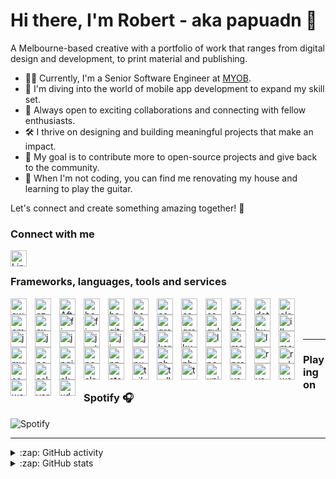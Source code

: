 # Hi there, I'm Robert - aka papuadn 👋

A Melbourne-based creative with a portfolio of work that ranges from digital design and development, to print material and publishing. 

- 👨‍💼 Currently, I'm a Senior Software Engineer at [MYOB][myob].
- 🌱 I'm diving into the world of mobile app development to expand my skill set.
- 🤝 Always open to exciting collaborations and connecting with fellow enthusiasts.
- 🛠️ I thrive on designing and building meaningful projects that make an impact.
- 🥅 My goal is to contribute more to open-source projects and give back to the community.
- 🎸 When I'm not coding, you can find me renovating my house and learning to play the guitar.

Let's connect and create something amazing together! 🚀

### Connect with me

<a href="https://www.linkedin.com/in/papuadn/" target="_blank">
  <img align="left" alt="LinkedIn" width="26px" src="https://cdn.jsdelivr.net/gh/devicons/devicon/icons/linkedin/linkedin-original.svg" style="padding-right:10px;" />
</a>

<br />

### Frameworks, languages, tools and services

<img align="left" src="https://cdn.jsdelivr.net/gh/devicons/devicon/icons/amazonwebservices/amazonwebservices-original.svg" alt="aws" width="26px" style="padding-right: 10px;"/>
<img align="left" src="https://cdn.jsdelivr.net/gh/devicons/devicon/icons/azure/azure-original.svg" alt="azure" width="26px" style="padding-right: 10px;"/>
<img align="left" src="https://cdn.jsdelivr.net/gh/devicons/devicon/icons/aftereffects/aftereffects-original.svg" alt="AfterEffects" width="26px" style="padding-right:10px;" />
<img align="left" src="https://cdn.jsdelivr.net/gh/devicons/devicon/icons/babel/babel-original.svg" alt="babel" width="26px" style="padding-right: 10px;"/>
<img align="left" src="https://cdn.jsdelivr.net/gh/devicons/devicon/icons/bash/bash-original.svg" alt="babel" width="26px" style="padding-right: 10px;"/>
<img align="left" src="https://cdn.jsdelivr.net/gh/devicons/devicon/icons/bootstrap/bootstrap-plain.svg" alt="bootstrap" width="26px" style="padding-right: 10px;"/>
<img align="left" src="https://cdn.jsdelivr.net/gh/devicons/devicon/icons/confluence/confluence-original.svg" alt="confluence" width="26px" style="padding-right: 10px;" />
<img align="left" src="https://cdn.jsdelivr.net/gh/devicons/devicon/icons/csharp/csharp-original.svg" alt="csharp" width="26px" style="padding-right: 10px;"/>
<img align="left" src="https://cdn.jsdelivr.net/gh/devicons/devicon/icons/css3/css3-original.svg" alt="css3" width="26px" style="padding-right: 10px;"/>
<img align="left" src="https://cdn.jsdelivr.net/gh/devicons/devicon/icons/docker/docker-original.svg" alt="docker" width="26px" style="padding-right: 10px;"/>
<img align="left" src="https://cdn.jsdelivr.net/gh/devicons/devicon/icons/dot-net/dot-net-original.svg" alt="dotnet" width="26px" style="padding-right: 10px;"/>
<img align="left" src="https://cdn.jsdelivr.net/gh/devicons/devicon/icons/electron/electron-original.svg" alt="electron" width="26px" style="padding-right: 10px;"/>
<img align="left" src="https://cdn.jsdelivr.net/gh/devicons/devicon/icons/ember/ember-original-wordmark.svg" alt="ember" width="26px" style="padding-right: 10px;"/>
<img align="left" src="https://cdn.jsdelivr.net/gh/devicons/devicon/icons/express/express-original.svg" alt="express" width="26px" style="padding-right: 10px;"/>
<img align="left" src="https://cdn.jsdelivr.net/gh/devicons/devicon/icons/figma/figma-original.svg" alt="figma" width="26px" style="padding-right: 10px;"/>
<img align="left" src="https://cdn.jsdelivr.net/gh/devicons/devicon/icons/firebase/firebase-plain.svg" alt="firebase" width="26px" style="padding-right: 10px;"/>
<img align="left" src="https://cdn.jsdelivr.net/gh/devicons/devicon/icons/git/git-original.svg" alt="git" width="26px" style="padding-right: 10px;"/>
<img align="left" src="https://cdn.jsdelivr.net/gh/devicons/devicon/icons/github/github-original.svg" alt="github" width="26px" style="padding-right:10px;" />
<img align="left" src="https://cdn.jsdelivr.net/gh/devicons/devicon/icons/grafana/grafana-original.svg" alt="grafana" width="26px" style="padding-right: 10px;"/>
<img align="left" src="https://cdn.jsdelivr.net/gh/devicons/devicon/icons/graphql/graphql-plain.svg" alt="graphql" width="26px" style="padding-right:10px;" />
<img align="left" src="https://cdn.jsdelivr.net/gh/devicons/devicon/icons/gulp/gulp-plain.svg" alt="gulp" width="26px" style="padding-right: 10px;"/>
<img align="left" src="https://cdn.jsdelivr.net/gh/devicons/devicon/icons/html5/html5-original.svg" alt="html5" width="26px" style="padding-right: 10px;"/>
<img align="left" src="https://cdn.jsdelivr.net/gh/devicons/devicon/icons/hugo/hugo-original-wordmark.svg" alt="hugo" width="26px" style="padding-right: 10px;"/>
<img align="left" src="https://cdn.jsdelivr.net/gh/devicons/devicon/icons/illustrator/illustrator-line.svg" alt="illustrator" width="26px" style="padding-right: 10px;"/>
<img align="left" src="https://cdn.jsdelivr.net/gh/devicons/devicon/icons/jasmine/jasmine-plain.svg" alt="jasmine" width="26px" style="padding-right: 10px;"/>
<img align="left" src="https://cdn.jsdelivr.net/gh/devicons/devicon/icons/javascript/javascript-original.svg" alt="javascript" width="26px" style="padding-right: 10px;"/>
<img align="left" src="https://cdn.jsdelivr.net/gh/devicons/devicon/icons/jenkins/jenkins-original.svg" alt="jenkins" width="26px" style="padding-right: 10px;"/>
<img align="left" src="https://cdn.jsdelivr.net/gh/devicons/devicon/icons/jest/jest-plain.svg" alt="jest" width="26px" style="padding-right: 10px;"/>
<img align="left" src="https://cdn.jsdelivr.net/gh/devicons/devicon/icons/jira/jira-original.svg" alt="jira" width="26px" style="padding-right: 10px;"/>
<img align="left" src="https://cdn.jsdelivr.net/gh/devicons/devicon/icons/jquery/jquery-original.svg" alt="jquery" width="26px" style="padding-right: 10px;"/>
<img align="left" src="https://cdn.jsdelivr.net/gh/devicons/devicon/icons/karma/karma-original.svg" alt="karma" width="26px" style="padding-right: 10px;"/>
<img align="left" src="https://cdn.jsdelivr.net/gh/devicons/devicon/icons/kubernetes/kubernetes-plain.svg" alt="kubernetes" width="26px" style="padding-right: 10px;"/>
<img align="left" src="https://cdn.jsdelivr.net/gh/devicons/devicon/icons/less/less-plain-wordmark.svg" alt="less" width="26px" style="padding-right: 10px;"/>
<img align="left" src="https://cdn.jsdelivr.net/gh/devicons/devicon/icons/materialui/materialui-original.svg" alt="materialize" width="26px" style="padding-right: 10px;"/>
<img align="left" src="https://cdn.jsdelivr.net/gh/devicons/devicon/icons/lua/lua-original.svg" alt="lua" width="26px" style="padding-right: 10px;"/>
<img align="left" src="https://cdn.jsdelivr.net/gh/devicons/devicon/icons/mocha/mocha-plain.svg" alt="mocha" width="26px" style="padding-right: 10px;"/>
<img align="left" src="https://cdn.jsdelivr.net/gh/devicons/devicon/icons/mysql/mysql-original.svg" alt="mysql" width="26px" style="padding-right: 10px;"/>
<img align="left" src="https://cdn.jsdelivr.net/gh/devicons/devicon/icons/nextjs/nextjs-original-wordmark.svg" alt="nextjs" width="26px" style="padding-right: 10px;"/>
<img align="left" src="https://cdn.jsdelivr.net/gh/devicons/devicon/icons/nginx/nginx-original.svg" alt="nginx" width="26px" style="padding-right: 10px;"/>
<img align="left" src="https://cdn.jsdelivr.net/gh/devicons/devicon/icons/nodejs/nodejs-original.svg" alt="nodejs" width="26px" style="padding-right: 10px;"/>
<img align="left" src="https://cdn.jsdelivr.net/gh/devicons/devicon/icons/npm/npm-original-wordmark.svg" alt="npm" width="26px" style="padding-right: 10px;"/>
<img align="left" src="https://cdn.jsdelivr.net/gh/devicons/devicon/icons/nuget/nuget-original-wordmark.svg" alt="nuget" width="26px" style="padding-right: 10px;"/>
<img align="left" src="https://cdn.jsdelivr.net/gh/devicons/devicon/icons/photoshop/photoshop-line.svg" alt="photoshop" width="26px" style="padding-right: 10px;"/>
<img align="left" src="https://cdn.jsdelivr.net/gh/devicons/devicon/icons/php/php-original.svg" alt="php" width="26px" style="padding-right: 10px;"/>
<img align="left" src="https://cdn.jsdelivr.net/gh/devicons/devicon/icons/postgresql/postgresql-original-wordmark.svg" alt="postgresql" width="26px" style="padding-right: 10px;"/>
<img align="left" src="https://cdn.jsdelivr.net/gh/devicons/devicon/icons/prometheus/prometheus-original-wordmark.svg" alt="prometheus" width="26px" style="padding-right: 10px;"/>
<img align="left" src="https://cdn.jsdelivr.net/gh/devicons/devicon/icons/react/react-original.svg" alt="react" width="26px" style="padding-right: 10px;"/>
<img align="left" src="https://cdn.jsdelivr.net/gh/devicons/devicon/icons/redux/redux-original.svg" alt="redux" width="26px" style="padding-right: 10px;"/>
<img align="left" src="https://cdn.jsdelivr.net/gh/devicons/devicon/icons/sass/sass-original.svg" alt="sass" width="26px" style="padding-right: 10px;"/>
<img align="left" src="https://cdn.jsdelivr.net/gh/devicons/devicon/icons/selenium/selenium-original.svg" alt="selenium" width="26px" style="padding-right: 10px;"/>
<img align="left" src="https://cdn.jsdelivr.net/gh/devicons/devicon/icons/sketch/sketch-original.svg" alt="sketch" width="26px" style="padding-right: 10px;"/>
<img align="left" src="https://cdn.jsdelivr.net/gh/devicons/devicon/icons/slack/slack-original.svg" alt="slack" width="26px" style="padding-right: 10px;" />
<img align="left" src="https://cdn.jsdelivr.net/gh/devicons/devicon/icons/storybook/storybook-original.svg" alt="storybook" width="26px" style="padding-right: 10px;"/>
<img align="left" src="https://cdn.jsdelivr.net/gh/devicons/devicon/icons/tailwindcss/tailwindcss-original-wordmark.svg" alt="tailwindcss" width="26px" style="padding-right: 10px;"/>
<img align="left" src="https://cdn.jsdelivr.net/gh/devicons/devicon/icons/trello/trello-plain-wordmark.svg" alt="trello" width="26px" style="padding-right: 10px;" />
<img align="left" src="https://cdn.jsdelivr.net/gh/devicons/devicon/icons/typescript/typescript-original.svg" alt="typescript" width="26px" style="padding-right: 10px;" />
<img align="left" src="https://cdn.jsdelivr.net/gh/devicons/devicon/icons/unity/unity-original.svg" alt="unity" width="26px" style="padding-right: 10px;"/>
<img align="left" src="https://cdn.jsdelivr.net/gh/devicons/devicon/icons/vagrant/vagrant-original-wordmark.svg" alt="vagrant" width="26px" style="padding-right: 10px;" />
<img align="left" src="https://cdn.jsdelivr.net/gh/devicons/devicon/icons/vscode/vscode-original.svg" alt="vscode" width="26px"  style="padding-right:10px;" />
<img align="left" align="left" src="https://cdn.jsdelivr.net/gh/devicons/devicon/icons/webpack/webpack-plain-wordmark.svg" alt="webpack" width="26px" style="padding-right: 10px;"/>
<img align="left" src="https://cdn.jsdelivr.net/gh/devicons/devicon/icons/wordpress/wordpress-plain.svg" alt="wordpress" width="26px" style="padding-right: 10px;" />
<img align="left" src="https://cdn.jsdelivr.net/gh/devicons/devicon/icons/yarn/yarn-original-wordmark.svg" alt="yarn" width="26px" style="padding-right: 10px;" />
<img align="left" src="https://cdn.jsdelivr.net/gh/devicons/devicon/icons/xd/xd-line.svg" alt="xd" width="26px" style="padding-right: 10px;" />

<br /><br /><br />
  
---

### Playing on Spotify 🎧 

![Spotify](https://novatorem-papuadn.vercel.app/api/spotify)

---

<details>
  <summary>:zap: GitHub activity</summary>
  
<!--START_SECTION:activity-->

</details>

<details>
  <summary>:zap: GitHub stats</summary>

<img align="left" alt="papuadn's GitHub Stats" src="https://github-readme-stats-papuadn.vercel.app/api?username=papuadn&count_private=true&show_icons=true&theme=material-palenight&hide_border=true&custom_title=papuadn" />

</details>


[myob]: https://www.myob.com/
